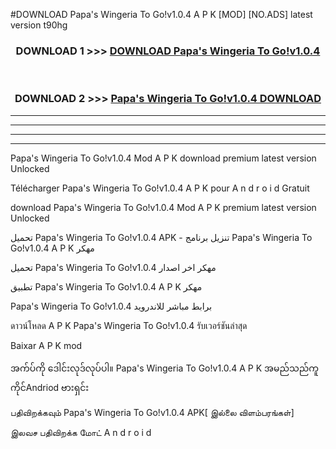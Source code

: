 #DOWNLOAD Papa's Wingeria To Go!v1.0.4 A P K [MOD] [NO.ADS] latest version t90hg



<div align="center">

<h3>DOWNLOAD 1 >>> <a href="https://teeasianyam.web.app?sq=Papa's Wingeria To Go!v1.0.4">DOWNLOAD Papa's Wingeria To Go!v1.0.4 </a></h3><br>

<h3>DOWNLOAD 2 >>> <a href="https://teeasianyam.web.app?sq=Papa's Wingeria To Go!v1.0.4 ">Papa's Wingeria To Go!v1.0.4  DOWNLOAD </a></h3>

</div>


----------------------------------------------------------

----------------------------------------------------------

----------------------------------------------------------

----------------------------------------------------------


Papa's Wingeria To Go!v1.0.4  Mod A P K download premium latest version Unlocked

Télécharger Papa's Wingeria To Go!v1.0.4  A P K pour A n d r o i d Gratuit

download Papa's Wingeria To Go!v1.0.4  Mod A P K premium latest version Unlocked

تحميل Papa's Wingeria To Go!v1.0.4  APK - تنزيل برنامج Papa's Wingeria To Go!v1.0.4  A P K مهكر

تحميل Papa's Wingeria To Go!v1.0.4  مهكر اخر اصدار

تطبيق Papa's Wingeria To Go!v1.0.4  A P K مهكر

Papa's Wingeria To Go!v1.0.4  برابط مباشر للاندرويد

ดาวน์โหลด A P K Papa's Wingeria To Go!v1.0.4  รับเวอร์ชันล่าสุด

Baixar A P K mod

အက်ပ်ကို ဒေါင်းလုဒ်လုပ်ပါ။ Papa's Wingeria To Go!v1.0.4  A P K အမည်သည်ကူကိုင်Andriod ဗားရှင်း

பதிவிறக்கவும் Papa's Wingeria To Go!v1.0.4  APK[ இல்லை விளம்பரங்கள்] 
 
இலவச பதிவிறக்க மோட் A n d r o i d



